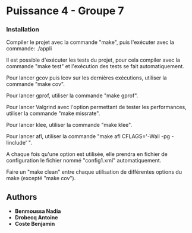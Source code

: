 # Puissance 4 - Groupe 7

### Installation

Compiler le projet avec la commande "make", puis l'exécuter avec la commande:
./appli <fichier de configuration>

Il est possible d'exécuter les tests du projet, pour cela compiler avec la commande "make test" et l'exécution des tests se fait automatiquement.

Pour lancer gcov puis lcov sur les dernières exécutions, utiliser la commande "make cov".

Pour lancer gprof, utiliser la commande "make gprof".

Pour  lancer Valgrind avec l'option permettant de tester les performances, utiliser la commande "make missrate".

Pour lancer klee, utiliser la commande "make klee".

Pour lancer afl, utiliser la commande "make afl CFLAGS='-Wall -pg -Iinclude' ".

A chaque fois qu'une option est utilisée, elle prendra en fichier de configuration le fichier nommé "config1.xml" automatiquement.

Faire un "make clean" entre chaque utilisation de différentes options du make (excepté "make cov").

## Authors

* **Benmoussa Nadia** 
* **Drobecq Antoine** 
* **Coste Benjamin** 
